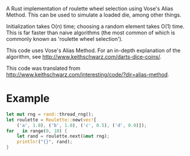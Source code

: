 A Rust implementation of roulette wheel selection using Vose's Alias Method. This can be
used to simulate a loaded die, among other things.

Initialization takes O(n) time; choosing a random element takes O(1) time.
This is far faster than naive algorithms (the most common of which is
commonly known as 'roulette wheel selection').

This code uses Vose's Alias Method. For an in-depth explanation
of the algorithm, see http://www.keithschwarz.com/darts-dice-coins/.

This code was translated from
http://www.keithschwarz.com/interesting/code/?dir=alias-method.

# Example
```rust
let mut rng = rand::thread_rng();
let roulette = Roulette::new(vec![
    ('a', 1.0), ('b', 1.0), ('c', 0.5), ('d', 0.0)]);
for _ in range(0, 10) {
    let rand = roulette.next(&mut rng);
    println!("{}", rand);
}
```
